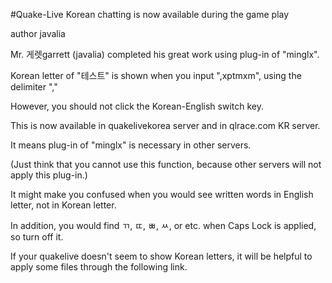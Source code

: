 #Quake-Live Korean chatting is now available during the game play

author javalia

Mr. 게렛garrett (javalia) completed his great work using plug-in of "minglx".

Korean letter of "테스트" is shown when you input ",xptmxm", using the delimiter ","

However, you should not click the Korean-English switch key.

This is now available in quakelivekorea server and in qlrace.com KR server.

It means plug-in of "minglx" is necessary in other servers.

(Just think that you cannot use this function, because other servers will not apply this plug-in.) 


It might make you confused when you would see written words in English letter, not in Korean letter. 

In addition, you would find ㄲ, ㄸ, ㅃ, ㅆ, or etc. when Caps Lock is applied, so turn off it.


If your quakelive doesn't seem to show Korean letters, it will be helpful to apply some files through the following link. 
